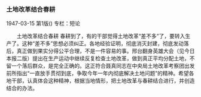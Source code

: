 ### 土地改革结合春耕

1947-03-15
第1版()
专栏：短论

　　土地改革结合春耕
    春耕到了，有的干部觉得土地改革“差不多”了，要转入生产了。这种“差不多”思想必须纠正。各地经验证明，彻底消灭封建，彻底发动落后，真正做到果实分得公平合理，不是一件容易的事。邢台翻身英雄大会（见今日本报二版）提出在生产运动中继续反复检查土地改革，做到真正平均分配土地，不留一个落后群众，是完全正确的。这正符合聂真同志在中央局土地改革考察团出发前所指出“一直放手贯彻到底，争取今年一年内彻底解决土地问题”的精神。希望各地干部，认真体会这种精神，根据当地情形，把土地改革与春耕结合进行，并创造结合的办法。
